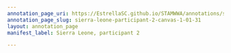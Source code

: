```yaml
---
annotation_page_uri: https://EstrellaSC.github.io/STAMWWA/annotations/sierra-leone-participant-2-canvas-1-01-31.json
annotation_page_slug: sierra-leone-participant-2-canvas-1-01-31
layout: annotation_page
manifest_label: Sierra Leone, participant 2

---
```

